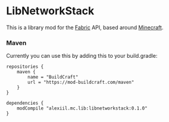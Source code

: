 # LibNetworkStack

This is a library mod for the [Fabric](https://fabricmc.net/) API, based around [Minecraft](https://minecraft.net).

### Maven

Currently you can use this by adding this to your build.gradle:

```
repositories {
    maven {
        name = "BuildCraft"
        url = "https://mod-buildcraft.com/maven"
    }
}

dependencies {
    modCompile "alexiil.mc.lib:libnetworkstack:0.1.0"
}
```

